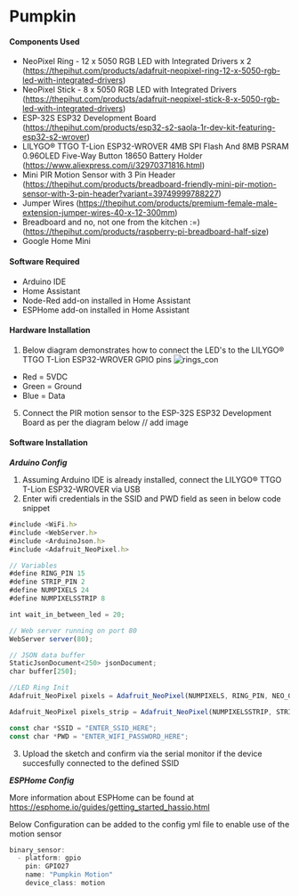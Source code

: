 # Pumpkin


#### Components Used ####
*	NeoPixel Ring - 12 x 5050 RGB LED with Integrated Drivers x 2 (https://thepihut.com/products/adafruit-neopixel-ring-12-x-5050-rgb-led-with-integrated-drivers)
*	NeoPixel Stick - 8 x 5050 RGB LED with Integrated Drivers (https://thepihut.com/products/adafruit-neopixel-stick-8-x-5050-rgb-led-with-integrated-drivers)
*	ESP-32S ESP32 Development Board (https://thepihut.com/products/esp32-s2-saola-1r-dev-kit-featuring-esp32-s2-wrover)
*	LILYGO® TTGO T-Lion ESP32-WROVER 4MB SPI Flash And 8MB PSRAM 0.96OLED Five-Way Button 18650 Battery Holder (https://www.aliexpress.com/i/32970371816.html)
* 	Mini PIR Motion Sensor with 3 Pin Header (https://thepihut.com/products/breadboard-friendly-mini-pir-motion-sensor-with-3-pin-header?variant=39749999788227)
*	Jumper Wires (https://thepihut.com/products/premium-female-male-extension-jumper-wires-40-x-12-300mm)
*	Breadboard and no, not one from the kitchen :=) (https://thepihut.com/products/raspberry-pi-breadboard-half-size)
*	Google Home Mini


#### Software Required ####
*	Arduino IDE 
*	Home Assistant 
*	Node-Red add-on installed in Home Assistant
*	ESPHome add-on installed in Home Assistant

#### Hardware Installation ####

1.	 Below diagram demonstrates how to connect the LED's to the LILYGO® TTGO T-Lion ESP32-WROVER GPIO pins
![rings_con](https://user-images.githubusercontent.com/18738275/139256348-9b839687-4a4a-446c-91fb-d2a77f8a1234.jpg)
*	Red = 5VDC
*	Green = Ground
*	Blue = Data

5. Connect the PIR motion sensor to the ESP-32S ESP32 Development Board as per the diagram below
	// add image
	
#### Software Installation ####

***Arduino Config***

1.	Assuming Arduino IDE is already installed, connect the LILYGO® TTGO T-Lion ESP32-WROVER via USB
2.	Enter wifi credentials in the SSID and PWD field as seen in below code snippet

```js
#include <WiFi.h>
#include <WebServer.h>
#include <ArduinoJson.h>
#include <Adafruit_NeoPixel.h>

// Variables
#define RING_PIN 15
#define STRIP_PIN 2
#define NUMPIXELS 24
#define NUMPIXELSSTRIP 8

int wait_in_between_led = 20;

// Web server running on port 80
WebServer server(80);

// JSON data buffer
StaticJsonDocument<250> jsonDocument;
char buffer[250];

//LED Ring Init
Adafruit_NeoPixel pixels = Adafruit_NeoPixel(NUMPIXELS, RING_PIN, NEO_GRB + NEO_KHZ800);

Adafruit_NeoPixel pixels_strip = Adafruit_NeoPixel(NUMPIXELSSTRIP, STRIP_PIN, NEO_GRB + NEO_KHZ800);

const char *SSID = "ENTER_SSID_HERE";
const char *PWD = "ENTER_WIFI_PASSWORD_HERE";
```

3.	Upload the sketch and confirm via the serial monitor if the device succesfully connected to the defined SSID
	
***ESPHome Config***

More information about ESPHome can be found at https://esphome.io/guides/getting_started_hassio.html

Below Configuration can be added to the config yml file to enable use of the motion sensor

```js
binary_sensor:
  - platform: gpio
    pin: GPIO27
    name: "Pumpkin Motion"
    device_class: motion
```
